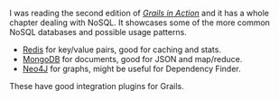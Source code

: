 I was reading the second edition of
[_Grails in Action_](Books.html#Grails_in_Action_Second_Edition) and
it has a whole chapter dealing with NoSQL.  It showcases some of the more common
NoSQL databases and possible usage patterns.

- [Redis](http://redis.io/) for key/value pairs, good for caching and stats.
- [MongoDB](http://www.mongodb.org/) for documents, good for JSON and map/reduce.
- [Neo4J](http://neo4j.com/) for graphs, might be useful for Dependency Finder.

These have good integration plugins for Grails.
